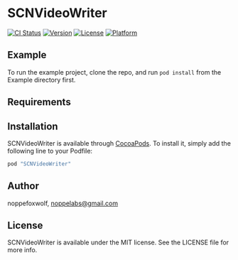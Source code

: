 # SCNVideoWriter

[![CI Status](http://img.shields.io/travis/noppefoxwolf/SCNVideoWriter.svg?style=flat)](https://travis-ci.org/noppefoxwolf/SCNVideoWriter)
[![Version](https://img.shields.io/cocoapods/v/SCNVideoWriter.svg?style=flat)](http://cocoapods.org/pods/SCNVideoWriter)
[![License](https://img.shields.io/cocoapods/l/SCNVideoWriter.svg?style=flat)](http://cocoapods.org/pods/SCNVideoWriter)
[![Platform](https://img.shields.io/cocoapods/p/SCNVideoWriter.svg?style=flat)](http://cocoapods.org/pods/SCNVideoWriter)

## Example

To run the example project, clone the repo, and run `pod install` from the Example directory first.

## Requirements

## Installation

SCNVideoWriter is available through [CocoaPods](http://cocoapods.org). To install
it, simply add the following line to your Podfile:

```ruby
pod "SCNVideoWriter"
```

## Author

noppefoxwolf, noppelabs@gmail.com

## License

SCNVideoWriter is available under the MIT license. See the LICENSE file for more info.
